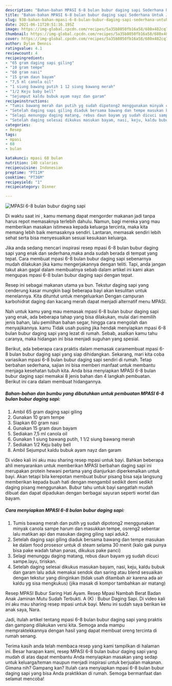 ```yaml
---
description: "Bahan-bahan MPASI 6-8 bulan bubur daging sapi Sederhana Untuk Jualan"
title: "Bahan-bahan MPASI 6-8 bulan bubur daging sapi Sederhana Untuk Jualan"
slug: 938-bahan-bahan-mpasi-6-8-bulan-bubur-daging-sapi-sederhana-untuk-jualan
date: 2021-06-11T20:51:16.195Z
image: https://img-global.cpcdn.com/recipes/5a35b8050fb16a58/680x482cq70/mpasi-6-8-bulan-bubur-daging-sapi-foto-resep-utama.jpg
thumbnail: https://img-global.cpcdn.com/recipes/5a35b8050fb16a58/680x482cq70/mpasi-6-8-bulan-bubur-daging-sapi-foto-resep-utama.jpg
cover: https://img-global.cpcdn.com/recipes/5a35b8050fb16a58/680x482cq70/mpasi-6-8-bulan-bubur-daging-sapi-foto-resep-utama.jpg
author: Dylan Dennis
ratingvalue: 4.1
reviewcount: 4
recipeingredient:
- "65 gram daging sapi giling"
- "10 gram tempe"
- "60 gram nasi"
- "15 gram daun bayam"
- "7,5 ml canola oil"
- "1 siung bawang putih 1 12 siung bawang merah"
- "1/2 Keju baby bell"
- "Sejumput kaldu bubuk ayam nayz dan garam"
recipeinstructions:
- "Tumis bawang merah dan putih yg sudah dipotong2 menggunakan minyak canola sampe harum dan masukkan tempe, osreng2 sebentar lalu matikan api dan masukan daging giling sapi aduk2."
- "Setelah daging sapi giling diaduk bersama bawang dan tempe masukan ke dalam food prosesor untuk di steam selama 30 menit (kalo gak punya bisa pake wadah tahan panas, dikukus pake panci)"
- "Selagi menunggu daging matang, rebus daun bayam yg sudah dicuci sampe.layu, tiriskan."
- "Setelah daging selesai dikukus masukan bayam, nasi, keju, kaldu bubuk dan garam lalu aduk memakai sendok dan saring atau blend sesuaikan dengan tekstur yang diinginkan (tidak usah ditambah air karena ada air kaldu yg sisa mengkukus) (jika masak di kompor tambahkan air matang)"
categories:
- Resep
tags:
- mpasi
- 68
- bulan

katakunci: mpasi 68 bulan 
nutrition: 140 calories
recipecuisine: Indonesian
preptime: "PT11M"
cooktime: "PT36M"
recipeyield: "1"
recipecategory: Dinner

---
```



![MPASI 6-8 bulan bubur daging sapi](https://img-global.cpcdn.com/recipes/5a35b8050fb16a58/680x482cq70/mpasi-6-8-bulan-bubur-daging-sapi-foto-resep-utama.jpg)

Di waktu  saat ini , kamu memang dapat mengorder makanan jadi tanpa harus repot memasaknya terlebih dahulu. Namun, bagi mereka yang mau memberikan masakan istimewa kepada keluarga tercinta, maka kita memang lebih baik memasaknya sendiri. Lantaran, memasak sendiri lebih sehat serta bisa menyesuaikan sesuai kesukaan keluarga.

Jika anda sedang mencari inspirasi resep mpasi 6-8 bulan bubur daging sapi yang enak dan sederhana,maka anda sudah berada di tempat yang tepat. Cara membuat mpasi 6-8 bulan bubur daging sapi  sebenarnya mudah dilakukan jika kamu mengerjakannya dengan teliti. Tapi, anda jangan takut akan gagal dalam membuatnya 
sebab dalam artikel ini kami akan mengupas mpasi 6-8 bulan bubur daging sapi dengan tepat.  

Resep ini sebagai makanan utama ya bun. Tekstur daging sapi yang cenderung kasar mungkin bagi beberapa bayi akan kesulitan untuk menelannya. Kita dituntut untuk mengeluarkan Dengan campuran karbohidrat daging dan kacang merah dapat menjadi alternatif menu MPASI.

Nah untuk kamu yang mau memasak mpasi 6-8 bulan bubur daging sapi yang enak, ada beberapa tahap yang bisa dilakukan, mulai dari memilih jenis bahan, lalu pemilihan bahan segar, hingga cara mengolah dan menyajikannya. kamu Tidak usah pusing jika hendak menyiapkan mpasi 6-8 bulan bubur daging sapi yang lezat di rumah. Sebab, asalkan kamu  tahu caranya, maka hidangan ini bisa menjadi suguhan yang spesial.

Berikut, ada beberapa cara praktis  dalam memasak caramembuat mpasi 6-8 bulan bubur daging sapi yang siap dihidangkan. Sekarang, mari kita coba variasikan mpasi 6-8 bulan bubur daging sapi sendiri di rumah. Tetap berbahan sederhana, sajian ini bisa memberi manfaat untuk membantu menjaga kesehatan tubuh kita. Anda bisa menyiapkan MPASI 6-8 bulan bubur daging sapi memakai 8 jenis bahan dan 4 langkah pembuatan. Berikut ini cara dalam membuat hidangannya.

<!--inarticleads1-->

##### Bahan-bahan dan bumbu yang dibutuhkan untuk pembuatan MPASI 6-8 bulan bubur daging sapi:

1. Ambil 65 gram daging sapi giling
1. Gunakan 10 gram tempe
1. Siapkan 60 gram nasi
1. Gunakan 15 gram daun bayam
1. Sediakan 7,5 ml canola oil
1. Gunakan 1 siung bawang putih, 1 1/2 siung bawang merah
1. Sediakan 1/2 Keju baby bell
1. Ambil Sejumput kaldu bubuk ayam nayz dan garam


Di video kali ini aku mau sharing resep mpasi untuk bayi. Bahkan beberapa ahli menyarankan untuk memberikan MPASI berbahan daging sapi ini merupakan protein hewani pertama yang dianjurkan diperkenalkan untuk bayi. Akan tetapi bila kerepotan membuat bubur pisang bisa saja langsung memberikan kepada buah hati dengan mengambil sedikit demi sedikit daging pisang menggunakan. Bubur tahu untuk bayi sangatlah mudah dibuat dan dapat dipadukan dengan berbagai sayuran seperti wortel dan bayam. 

<!--inarticleads2-->

##### Cara menyiapkan MPASI 6-8 bulan bubur daging sapi:

1. Tumis bawang merah dan putih yg sudah dipotong2 menggunakan minyak canola sampe harum dan masukkan tempe, osreng2 sebentar lalu matikan api dan masukan daging giling sapi aduk2.
1. Setelah daging sapi giling diaduk bersama bawang dan tempe masukan ke dalam food prosesor untuk di steam selama 30 menit (kalo gak punya bisa pake wadah tahan panas, dikukus pake panci)
1. Selagi menunggu daging matang, rebus daun bayam yg sudah dicuci sampe.layu, tiriskan.
1. Setelah daging selesai dikukus masukan bayam, nasi, keju, kaldu bubuk dan garam lalu aduk memakai sendok dan saring atau blend sesuaikan dengan tekstur yang diinginkan (tidak usah ditambah air karena ada air kaldu yg sisa mengkukus) (jika masak di kompor tambahkan air matang)


Resep MPASI Bubur Saring Hati Ayam. Resep Mpasi Nambah Berat Badan Anak Jaminan Mutu Sudah Terbukti. A (K) : Bubur Daging Sapi. Di video kali ini aku mau sharing resep mpasi untuk bayi. Menu ini sudah saya berikan ke anak saya, Nara. 

Jadi, itulah artikel tentang  mpasi 6-8 bulan bubur daging sapi  yang praktis dan gampang dilakukan versi kita. Semoga anda mampu mempraktekkannya dengan hasil yang dapat membuat oreng tercinta di rumah senang. 

Terima kasih anda telah membaca resep yang kami tampilkan di halaman ini. Besar harapan kami, resep  MPASI 6-8 bulan bubur daging sapi yang mudah di atas dapat membantu Anda menyiapkan masakan yang sedap untuk keluarga/teman maupun menjadi inspirasi untuk berjualan makanan. Gimana nih? Gampang kan? Itulah cara menyiapkan mpasi 6-8 bulan bubur daging sapi yang bisa Anda praktikkan di rumah. Semoga bermanfaat dan selamat mencoba!

